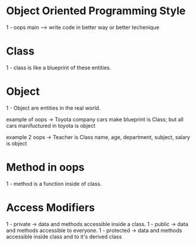 <h1>Object Oriented Programming Style</h1>

1 - oops main --> write code in better way or better techenique

<h1>Class</h1>
1 - class is like a blueprint of these entities.

<h1>Object</h1>
1 - Object are entities in the real world.

example of oops ->
Toyota company cars make blueprint is Class;
but all cars manifuctured in toyota is object

example 2 oops ->
Teacher is Class
name, age, department, subject, salary is object

<h1>Method in oops</h1>
1 - method is a function inside of class.

<h1>Access Modifiers</h1>
1 - private -> data and methods accessible inside a class.
1 - public -> data and methods accessible to everyone.
1 - protected -> data and methods accessible inside class and to it's derived class